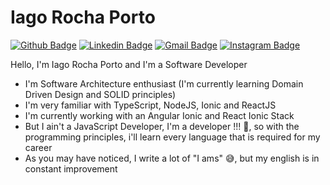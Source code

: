 # Iago Rocha Porto
[![Github Badge](https://img.shields.io/badge/GitHub-100000?style=for-the-badge&logo=github&logoColor=white)](https://github.com/IagoRochaPorto)
[![Linkedin Badge](https://img.shields.io/badge/LinkedIn-0077B5?style=for-the-badge&logo=linkedin&logoColor=white)](https://www.linkedin.com/in/iago-rocha-porto/)
[![Gmail Badge](https://img.shields.io/badge/Gmail-D14836?style=for-the-badge&logo=gmail&logoColor=white)](mailto:iagorochaporto@gmail.com/)
[![Instagram Badge](https://img.shields.io/badge/Instagram-E4405F?style=for-the-badge&logo=instagram&logoColor=white)](https://www.instagram.com/iagorocha.dev/)

Hello, I'm Iago Rocha Porto and I'm a Software Developer

- I'm Software Architecture enthusiast (I'm currently learning Domain Driven Design and SOLID principles)
- I'm very familiar with TypeScript, NodeJS, Ionic and ReactJS
- I'm currently working with an Angular Ionic and React Ionic Stack
- But I ain't a JavaScript Developer, I'm a developer !!! 🤣, so with the programming principles, i'll learn every language that is required for my career
- As you may have noticed, I write a lot of "I ams" 😅, but my english is in constant improvement
